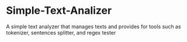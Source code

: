 Simple-Text-Analizer
====================

A simple text analyzer that manages texts and provides for tools such as tokenizer, sentences splitter, and regex tester

